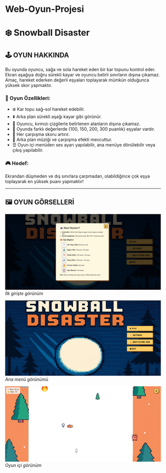 # Web-Oyun-Projesi

# ❄️ Snowball Disaster

## 🕹️ OYUN HAKKINDA

Bu oyunda oyuncu, sağa ve sola hareket eden bir kar topunu kontrol eder. Ekran aşağıya doğru sürekli kayar ve oyuncu belirli sınırların dışına çıkamaz. Amaç, hareket ederken değerli eşyaları toplayarak mümkün olduğunca yüksek skor yapmaktır.

### 🎯 Oyun Özellikleri:
- ❄️ Kar topu sağ–sol hareket edebilir.
- ⬇️ Arka plan sürekli aşağı kayar gibi görünür.
- 🔴 Oyuncu, kırmızı çizgilerle belirlenen alanların dışına çıkamaz.
- 💎 Oyunda farklı değerlerde (100, 150, 200, 300 puanlık) eşyalar vardır.
- 🎯 Her çarpışma skoru artırır.
- 🎵 Arka plan müziği ve çarpışma efekti mevcuttur.
- ☰ Oyun içi menüden ses ayarı yapılabilir, ana menüye dönülebilir veya çıkış yapılabilir.

### 🎮 Hedef:  
Ekrandan düşmeden ve dış sınırlara çarpmadan, olabildiğince çok eşya toplayarak en yüksek puanı yapmaktır!

---

## 🖼️ OYUN GÖRSELLERİ

![Ekran Görüntüsü 1](oyun%20projesi/ss1.png)  
*İlk girişte görünüm*

![Ekran Görüntüsü 2](oyun%20projesi/ss2.png)  
*Ana menü görünümü*

![Ekran Görüntüsü 3](oyun%20projesi/ss3.png)  
*Oyun içi görünüm*

